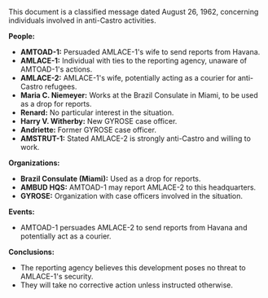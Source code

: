 This document is a classified message dated August 26, 1962, concerning individuals involved in anti-Castro activities.

**People:**

*   **AMTOAD-1:** Persuaded AMLACE-1's wife to send reports from Havana.
*   **AMLACE-1:** Individual with ties to the reporting agency, unaware of AMTOAD-1's actions.
*   **AMLACE-2:** AMLACE-1's wife, potentially acting as a courier for anti-Castro refugees.
*   **Maria C. Niemeyer:** Works at the Brazil Consulate in Miami, to be used as a drop for reports.
*   **Renard:** No particular interest in the situation.
*   **Harry V. Witherby:** New GYROSE case officer.
*   **Andriette:** Former GYROSE case officer.
*   **AMSTRUT-1:** Stated AMLACE-2 is strongly anti-Castro and willing to work.

**Organizations:**

*   **Brazil Consulate (Miami):** Used as a drop for reports.
*   **AMBUD HQS:** AMTOAD-1 may report AMLACE-2 to this headquarters.
*   **GYROSE:** Organization with case officers involved in the situation.

**Events:**

*   AMTOAD-1 persuades AMLACE-2 to send reports from Havana and potentially act as a courier.

**Conclusions:**

*   The reporting agency believes this development poses no threat to AMLACE-1's security.
*   They will take no corrective action unless instructed otherwise.
